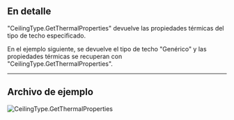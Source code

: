 ## En detalle
"CeilingType.GetThermalProperties" devuelve las propiedades térmicas del tipo de techo especificado.

En el ejemplo siguiente, se devuelve el tipo de techo "Genérico" y las propiedades térmicas se recuperan con "CeilingType.GetThermalProperties".

___
## Archivo de ejemplo

![CeilingType.GetThermalProperties](./Revit.Elements.CeilingType.GetThermalProperties_img.jpg)
